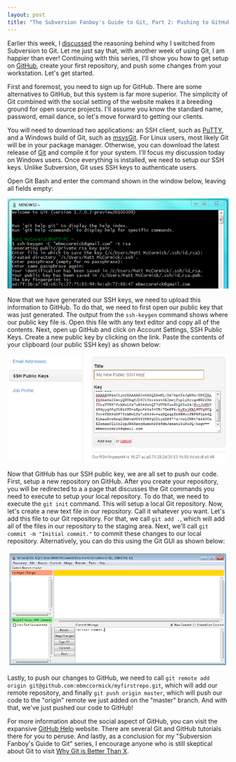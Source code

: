 ```yaml
---
layout: post
title: "The Subversion Fanboy's Guide to Git, Part 2: Pushing to GitHub"
---
```


Earlier this week, I [discussed](http://mbmccormick.com/2010/08/the-subversion-fanboys-guide-to-git-part-1-why-git-is-better/) the reasoning behind why I switched from Subversion to Git. Let me just say that, with another week of using Git, I am happier than ever! Continuing with this series, I'll show you how to get setup on [GitHub](http://github.com), create your first repository, and push some changes from your workstation. Let's get started.

First and foremost, you need to sign up for GitHub. There are some alternatives to GitHub, but this system is far more superior. The simplicity of Git combined with the social setting of the website makes it a breeding ground for open source projects. I'll assume you know the standard name, password, email dance, so let's move forward to getting our clients.

You will need to download two applications: an SSH client, such as [PuTTY](http://www.chiark.greenend.org.uk/~sgtatham/putty/), and a Windows build of Git, such as [msysGit](http://code.google.com/p/msysgit/). For Linux users, most likely Git will be in your package manager. Otherwise, you can download the latest release of [Git](http://git-scm.com/) and compile it for your system. I'll focus my discussion today on Windows users. Once everything is installed, we need to setup our SSH keys. Unlike Subversion, Git uses SSH keys to authenticate users.

Open Git Bash and enter the command shown in the window below, leaving all fields empty:

![git bash](/images/2012/05/cap1.png)

Now that we have generated our SSH keys, we need to upload this information to GitHub. To do that, we need to first open our public key that was just generated. The output from the `ssh-keygen` command shows where our public key file is. Open this file with any text editor and copy all of the contents. Next, open up GitHub and click on Account Settings, SSH Public Keys. Create a new public key by clicking on the link. Paste the contents of your clipboard (our public SSH key) as shown below:

![creating a public key](/images/2012/05/cap2.png)

Now that GitHub has our SSH public key, we are all set to push our code. First, setup a new repository on GitHub. After you create your repository, you will be redirected to a a page that discusses the Git commands you need to execute to setup your local repository. To do that, we need to execute the `git init` command. This will setup a local Git repository. Now, let's create a new text file in our repository. Call it whatever you want. Let's add this file to our Git repository. For that, we call `git add .`, which will add all of the files in our repository to the staging area. Next, we'll call `git commit -m "Initial commit."` to commit these changes to our local repository. Alternatively, you can do this using the Git GUI as shown below:

![git gui](/images/2012/05/cap3.png)

Lastly, to push our changes to GitHub, we need to call `git remote add origin git@github.com:mbmccormick/myfirstrepo.git`, which will add our remote repository, and finally `git push origin master`, which will push our code to the "origin" remote we just added on the "master" branch. And with that, we've just pushed our code to GitHub!

For more information about the social aspect of GitHub, you can visit the expansive [GitHub Help](http://help.github.com/) website. There are several Git and GitHub tutorials there for you to peruse. And lastly, as a conclusion for my "Subversion Fanboy's Guide to Git" series, I encourage anyone who is still skeptical about Git to visit [Why Git is Better Than X](http://whygitisbetterthanx.com/).

